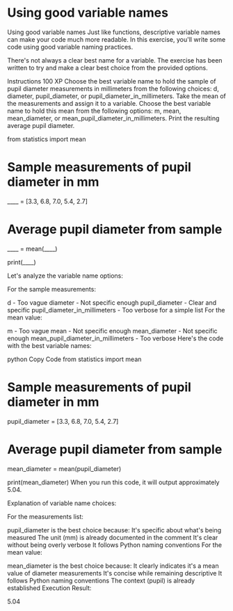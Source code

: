 # Using good variable names

Using good variable names
Just like functions, descriptive variable names can make your code much more readable. In this exercise, you'll write some code using good variable naming practices.

There's not always a clear best name for a variable. The exercise has been written to try and make a clear best choice from the provided options.

Instructions
100 XP
Choose the best variable name to hold the sample of pupil diameter measurements in millimeters from the following choices: d, diameter, pupil_diameter, or pupil_diameter_in_millimeters.
Take the mean of the measurements and assign it to a variable. Choose the best variable name to hold this mean from the following options: m, mean, mean_diameter, or mean_pupil_diameter_in_millimeters.
Print the resulting average pupil diameter.

from statistics import mean

# Sample measurements of pupil diameter in mm
____ = [3.3, 6.8, 7.0, 5.4, 2.7]

# Average pupil diameter from sample
____ = mean(____)

print(____)


Let's analyze the variable name options:

For the sample measurements:

d - Too vague
diameter - Not specific enough
pupil_diameter - Clear and specific
pupil_diameter_in_millimeters - Too verbose for a simple list
For the mean value:

m - Too vague
mean - Not specific enough
mean_diameter - Not specific enough
mean_pupil_diameter_in_millimeters - Too verbose
Here's the code with the best variable names:

python
Copy Code
from statistics import mean

# Sample measurements of pupil diameter in mm
pupil_diameter = [3.3, 6.8, 7.0, 5.4, 2.7]

# Average pupil diameter from sample
mean_diameter = mean(pupil_diameter)

print(mean_diameter)
When you run this code, it will output approximately 5.04.

Explanation of variable name choices:

For the measurements list:

pupil_diameter is the best choice because:
It's specific about what's being measured
The unit (mm) is already documented in the comment
It's clear without being overly verbose
It follows Python naming conventions
For the mean value:

mean_diameter is the best choice because:
It clearly indicates it's a mean value of diameter measurements
It's concise while remaining descriptive
It follows Python naming conventions
The context (pupil) is already established
Execution Result:

5.04